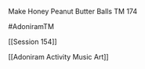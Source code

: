 Make Honey Peanut Butter Balls TM 174

#AdoniramTM 

[[Session 154]]

[[Adoniram Activity Music Art]]
